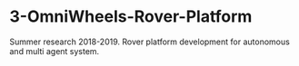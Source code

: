 # 3-OmniWheels-Rover-Platform
Summer research 2018-2019. Rover platform development for autonomous and multi agent system.
